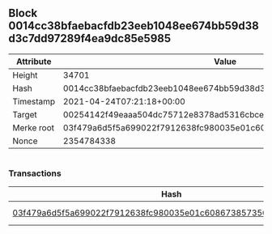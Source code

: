 ## Block 0014cc38bfaebacfdb23eeb1048ee674bb59d38d3c7dd97289f4ea9dc85e5985

Attribute | Value
--- | ---
Height | 34701
Hash | 0014cc38bfaebacfdb23eeb1048ee674bb59d38d3c7dd97289f4ea9dc85e5985
Timestamp | 2021-04-24T07:21:18+00:00
Target | 00254142f49eaaa504dc75712e8378ad5316cbcead634704b3734b6271167cc4
Merke root | 03f479a6d5f5a699022f7912638fc980035e01c608673857356dcc5ed91fc461
Nonce | 2354784338

```

```

### Transactions

Hash | Amount
--- | ---
[03f479a6d5f5a699022f7912638fc980035e01c608673857356dcc5ed91fc461](03f479a6d5f5a699022f7912638fc980035e01c608673857356dcc5ed91fc461.md) | 10.00000000 SKEPTI 
